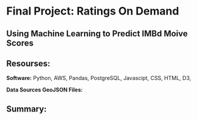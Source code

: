 # **Final Project:** Ratings On Demand
## Using Machine Learning to Predict IMBd Moive Scores

## Resourses:

**Software:** Python, AWS, Pandas, PostgreSQL, Javascipt, CSS, HTML, D3, 

**Data Sources GeoJSON Files:** 

## Summary:

